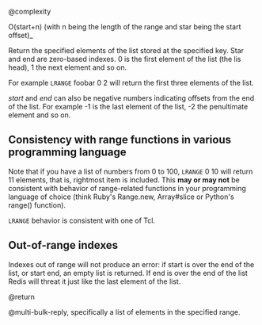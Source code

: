 @complexity

O(start+n) (with n being the length of the range and star
being the start offset)_

Return the specified elements of the list stored at the specified key. Star
and end are zero-based indexes. 0 is the first element of the list (the lis
head), 1 the next element and so on.

For example `LRANGE` foobar 0 2 will return the first three elements of the list.


_start_ and _end_ can also be negative numbers indicating offsets from the
end of the list. For example -1 is the last element of the list, -2 the penultimate
element and so on.

## Consistency with range functions in various programming language

Note that if you have a list of numbers from 0 to 100, `LRANGE` 0 10 will return
11 elements, that is, rightmost item is included. This **may or may not** be
consistent with behavior of range-related functions in your programming language
of choice (think Ruby's Range.new, Array#slice or Python's range() function).


`LRANGE` behavior is consistent with one of Tcl.

## Out-of-range indexes

Indexes out of range will not produce an error: if start is over the end of
the list, or start end, an empty list is returned. If end is over the end of
the list Redis will threat it just like the last element of the list.

@return

@multi-bulk-reply, specifically a list of elements in the specified range.




[1]: /p/redis/wiki/ReplyTypes